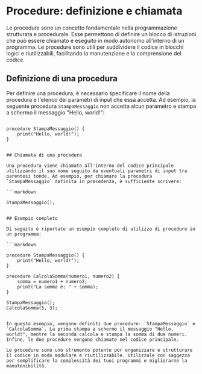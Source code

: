# Procedure: definizione e chiamata

Le procedure sono un concetto fondamentale nella programmazione strutturata e procedurale. Esse permettono di definire un blocco di istruzioni che può essere chiamato e eseguito in modo autonomo all'interno di un programma. Le procedure sono utili per suddividere il codice in blocchi logici e riutilizzabili, facilitando la manutenzione e la comprensione del codice.

## Definizione di una procedura

Per definire una procedura, è necessario specificare il nome della procedura e l'elenco dei parametri di input che essa accetta. Ad esempio, la seguente procedura `StampaMessaggio` non accetta alcun parametro e stampa a schermo il messaggio "Hello, world!":

```markdown
```
```
procedure StampaMessaggio() {
    print("Hello, world!");
}
```
```

## Chiamata di una procedura

Una procedura viene chiamata all'interno del codice principale utilizzando il suo nome seguito da eventuali parametri di input tra parentesi tonde. Ad esempio, per chiamare la procedura `StampaMessaggio` definita in precedenza, è sufficiente scrivere:

```markdown
```
```
StampaMessaggio();
```
```

## Esempio completo

Di seguito è riportato un esempio completo di utilizzo di procedure in un programma:

```markdown
```
```
procedure StampaMessaggio() {
    print("Hello, world!");
}

procedure CalcolaSomma(numero1, numero2) {
    somma = numero1 + numero2;
    print("La somma è: " + somma);
}

StampaMessaggio();
CalcolaSomma(5, 3);
```
```

In questo esempio, vengono definiti due procedure: `StampaMessaggio` e `CalcolaSomma`. La prima stampa a schermo il messaggio "Hello, world!", mentre la seconda calcola e stampa la somma di due numeri. Infine, le due procedure vengono chiamate nel codice principale.

Le procedure sono uno strumento potente per organizzare e strutturare il codice in modo modulare e riutilizzabile. Utilizzale con saggezza per semplificare la complessità dei tuoi programmi e migliorarne la manutenibilità.